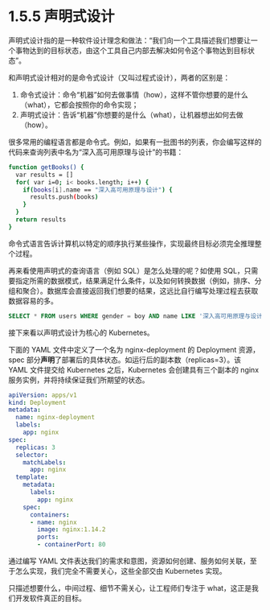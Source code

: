 # 1.5.5 声明式设计

声明式设计指的是一种软件设计理念和做法：“我们向一个工具描述我们想要让一个事物达到的目标状态，由这个工具自己内部去解决如何令这个事物达到目标状态”。

和声明式设计相对的是命令式设计（又叫过程式设计），两者的区别是：
1. 命令式设计：命令“机器”如何去做事情（how），这样不管你想要的是什么（what），它都会按照你的命令实现；
2. 声明式设计：告诉“机器”你想要的是什么（what），让机器想出如何去做（how）。

很多常用的编程语言都是命令式。例如，如果有一批图书的列表，你会编写这样的代码来查询列表中名为“深入高可用原理与设计”的书籍：

```bash
function getBooks() {
  var results = []
  for( var i=0; i< books.length; i++) {
    if(books[i].name == "深入高可用原理与设计") {
      results.push(books)
    }
  }
  return results
}
```
命令式语言告诉计算机以特定的顺序执行某些操作，实现最终目标必须完全推理整个过程。

再来看使用声明式的查询语言（例如 SQL）是怎么处理的呢？如使用 SQL，只需要指定所需的数据模式，结果满足什么条件，以及如何转换数据（例如，排序、分组和聚合）。数据库会直接返回我们想要的结果，这远比自行编写处理过程去获取数据容易的多。
```sql
SELECT * FROM users WHERE gender = boy AND name LIKE '深入高可用原理与设计%';
```

接下来看以声明式设计为核心的 Kubernetes。

下面的 YAML 文件中定义了一个名为 nginx-deployment 的 Deployment 资源，spec 部分**声明**了部署后的具体状态。如运行后的副本数（replicas=3）。该 YAML 文件提交给 Kubernetes 之后，Kubernetes 会创建具有三个副本的 nginx 服务实例，并将持续保证我们所期望的状态。

```yaml
apiVersion: apps/v1
kind: Deployment
metadata:
  name: nginx-deployment
  labels:
    app: nginx
spec:
  replicas: 3
  selector:
    matchLabels:
      app: nginx
  template:
    metadata:
      labels:
        app: nginx
    spec:
      containers:
      - name: nginx
        image: nginx:1.14.2
        ports:
        - containerPort: 80
```

通过编写 YAML 文件表达我们的需求和意图，资源如何创建、服务如何关联，至于怎么实现，我们完全不需要关心，这些全部交由 Kubernetes 实现。

只描述想要什么，中间过程、细节不需关心，让工程师们专注于 what，这正是我们开发软件真正的目标。




